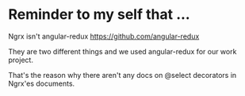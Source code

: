# Reminder to my self that ...
Ngrx isn't angular-redux
https://github.com/angular-redux

They are two different things and we used angular-redux for our work project.

That's the reason why there aren't any docs on @select decorators in Ngrx'es documents.